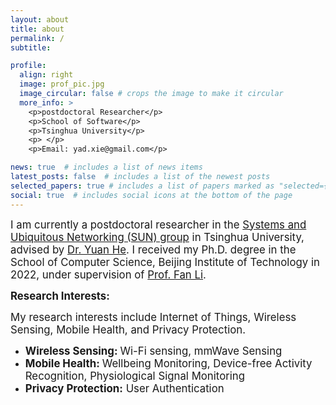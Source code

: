 ```yaml
---
layout: about
title: about
permalink: /
subtitle: 

profile:
  align: right
  image: prof_pic.jpg
  image_circular: false # crops the image to make it circular
  more_info: >
    <p>postdoctoral Researcher</p>
    <p>School of Software</p>
    <p>Tsinghua University</p>
    <p> </p>
    <p>Email: yad.xie@gmail.com</p>

news: true  # includes a list of news items
latest_posts: false  # includes a list of the newest posts
selected_papers: true # includes a list of papers marked as "selected={true}"
social: true  # includes social icons at the bottom of the page
---
```


<big> I am currently a postdoctoral researcher in the [Systems and Ubiquitous Networking (SUN) group](http://tns.thss.tsinghua.edu.cn/sun/index.html) in Tsinghua University, advised by [Dr. Yuan He](http://tns.thss.tsinghua.edu.cn/sun/members/YuanHe/). I received my Ph.D. degree in the School of Computer Science, Beijing Institute of Technology in 2022, under supervision of [Prof. Fan Li](https://cs.bit.edu.cn/szdw/jsml/js/lf/index.htm).  </big>

<big> <strong> Research Interests: </strong> </big> 

<big> My research interests include Internet of Things, Wireless Sensing, Mobile Health, and Privacy Protection. </big> 

<ul>
<li> <big> <strong> Wireless Sensing: </strong> Wi-Fi sensing, mmWave Sensing </big> </li>
<li> <big> <strong> Mobile Health: </strong> Wellbeing Monitoring, Device-free Activity Recognition, Physiological Signal Monitoring</big> </li>
<li> <big> <strong> Privacy Protection:</strong> User Authentication</big> </li>
</ul>